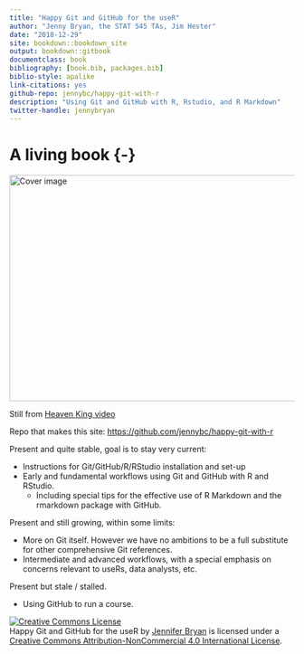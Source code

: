 ```yaml
--- 
title: "Happy Git and GitHub for the useR"
author: "Jenny Bryan, the STAT 545 TAs, Jim Hester"
date: "2018-12-29"
site: bookdown::bookdown_site
output: bookdown::gitbook
documentclass: book
bibliography: [book.bib, packages.bib]
biblio-style: apalike
link-citations: yes
github-repo: jennybc/happy-git-with-r
description: "Using Git and GitHub with R, Rstudio, and R Markdown"
twitter-handle: jennybryan
---
```


# A living book {-}

<img src="img/watch-me-diff-watch-me-rebase-smaller.png" width="669" height="400" alt="Cover image" />  

Still from [Heaven King video](https://www.youtube.com/watch?v=uBWrpVrazzA)

Repo that makes this site: <https://github.com/jennybc/happy-git-with-r>

Present and quite stable, goal is to stay very current:

  * Instructions for Git/GitHub/R/RStudio installation and set-up
  * Early and fundamental workflows using Git and GitHub with R and RStudio.
    - Including special tips for the effective use of R Markdown and the rmarkdown package with GitHub.

Present and still growing, within some limits:

  * More on Git itself. However we have no ambitions to be a full substitute for other comprehensive Git references.
  * Intermediate and advanced workflows, with a special emphasis on concerns relevant to useRs, data analysts, etc.
    
Present but stale / stalled.

  * Using GitHub to run a course.

<a rel="license" href="http://creativecommons.org/licenses/by-nc/4.0/"><img alt="Creative Commons License" style="border-width:0" src="https://i.creativecommons.org/l/by-nc/4.0/88x31.png" /></a><br /><span xmlns:dct="http://purl.org/dc/terms/" property="dct:title">Happy Git and GitHub for the useR</span> by <a xmlns:cc="http://creativecommons.org/ns#" href="https://github.com/jennybc/happy-git-with-r" property="cc:attributionName" rel="cc:attributionURL">Jennifer Bryan</a> is licensed under a <a rel="license" href="http://creativecommons.org/licenses/by-nc/4.0/">Creative Commons Attribution-NonCommercial 4.0 International License</a>.


